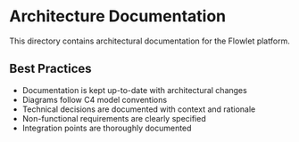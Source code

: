 # Architecture Documentation

This directory contains architectural documentation for the Flowlet platform.

## Best Practices

- Documentation is kept up-to-date with architectural changes
- Diagrams follow C4 model conventions
- Technical decisions are documented with context and rationale
- Non-functional requirements are clearly specified
- Integration points are thoroughly documented


